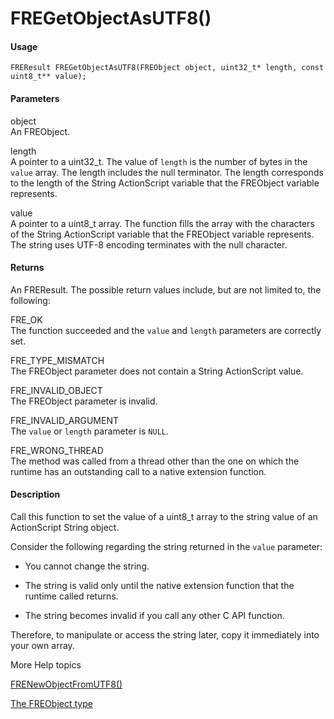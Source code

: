 # FREGetObjectAsUTF8()

#### Usage

    FREResult FREGetObjectAsUTF8(FREObject object, uint32_t* length, const uint8_t** value);

#### Parameters

object  
An FREObject.

length  
A pointer to a uint32_t. The value of `length` is the number of bytes in the
`value` array. The length includes the null terminator. The length corresponds
to the length of the String ActionScript variable that the FREObject variable
represents.

value  
A pointer to a uint8_t array. The function fills the array with the characters
of the String ActionScript variable that the FREObject variable represents. The
string uses UTF-8 encoding terminates with the null character.

#### Returns

An FREResult. The possible return values include, but are not limited to, the
following:

FRE_OK  
The function succeeded and the `value` and `length` parameters are correctly
set.

FRE_TYPE_MISMATCH  
The FREObject parameter does not contain a String ActionScript value.

FRE_INVALID_OBJECT  
The FREObject parameter is invalid.

FRE_INVALID_ARGUMENT  
The `value` or `length` parameter is `NULL`.

FRE_WRONG_THREAD  
The method was called from a thread other than the one on which the runtime has
an outstanding call to a native extension function.

#### Description

Call this function to set the value of a uint8_t array to the string value of an
ActionScript String object.

Consider the following regarding the string returned in the `value` parameter:

- You cannot change the string.

- The string is valid only until the native extension function that the runtime
  called returns.

- The string becomes invalid if you call any other C API function.

Therefore, to manipulate or access the string later, copy it immediately into
your own array.

More Help topics

[FRENewObjectFromUTF8()](./frenewobjectfromutf8.md)

[The FREObject type](../../coding-the-native-side-with-c/the-freobject-type.md)

